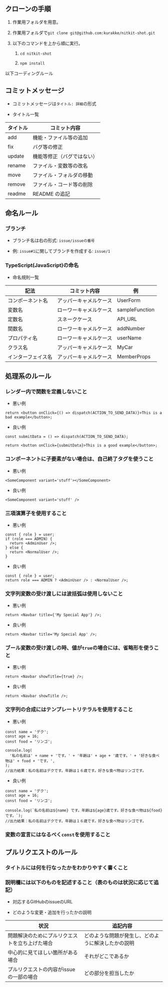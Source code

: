 ## クローンの手順

1. 作業用フォルダを用意。

1. 作業用フォルダで`git clone git@github.com:kurakke/nitkit-shot.git`

1. 以下のコマンドを上から順に実行。

   1. `cd nitkit-shot`

   1. `npm install`

以下コーディングルール

## コミットメッセージ

- コミットメッセージは`タイトル: 詳細`の形式

- タイトル一覧

| タイトル | コミット内容               |
| -------- | -------------------------- |
| add      | 機能・ファイル等の追加     |
| fix      | バグ等の修正               |
| update   | 機能等修正（バグではない） |
| rename   | ファイル・変数等の改名     |
| move     | ファイル・フォルダの移動   |
| remove   | ファイル・コード等の削除   |
| readme   | README の追記              |

## 命名ルール

### ブランチ

- ブランチ名は右の形式: `issue/issueの番号`

- 例: `issue#1`に関してブランチを作成する: `issue/1`

### TypeScript(JavaScript)の命名

- 命名規則一覧

| 記法               | コミット内容           | 例             |
| ------------------ | ---------------------- | -------------- |
| コンポーネント名   | アッパーキャメルケース | UserForm       |
| 変数名             | ローワーキャメルケース | sampleFunction |
| 定数名             | スネークケース         | API_URL        |
| 関数名             | ローワーキャメルケース | addNumber      |
| プロパティ名       | ローワーキャメルケース | userName       |
| クラス名           | アッパーキャメルケース | MyCar          |
| インターフェイス名 | アッパーキャメルケース | MemberProps    |

## 処理系のルール

### レンダー内で関数を定義しないこと

- 悪い例

```tsx
return <button onClick={() => dispatch(ACTION_TO_SEND_DATA)}>This is a bad example</button>;
```

- 良い例

```tsx
const submitData = () => dispatch(ACTION_TO_SEND_DATA);

return <button onClick={submitData}>This is a good example</button>;
```

### コンポーネントに子要素がない場合は、自己終了タグを使うこと

- 悪い例

```tsx
<SomeComponent variant='stuff'></SomeComponent>
```

- 良い例

```tsx
<SomeComponent variant='stuff' />
```

### 三項演算子を使用すること

- 悪い例

```tsx
const { role } = user;
if (role === ADMIN) {
  return <AdminUser />;
} else {
  return <NormalUser />;
}
```

- 良い例

```tsx
const { role } = user;
return role === ADMIN ? <AdminUser /> : <NormalUser />;
```

### 文字列変数の受け渡しには波括弧は使用しないこと

- 悪い例

```tsx
return <Navbar title={'My Special App'} />;
```

- 良い例

```tsx
return <Navbar title='My Special App' />;
```

### ブール変数の受け渡しの時、値が`true`の場合には、省略形を使うこと

- 悪い例

```tsx
return <Navbar showTitle={true} />;
```

- 良い例

```tsx
return <Navbar showTitle />;
```

### 文字列の合成にはテンプレートリテラルを使用すること

- 悪い例

```tsx
const name = 'デク';
const age = 16;
const food = 'リンゴ';

console.log(
  '私の名前は' + name + 'です。' + '年齢は' + age + '歳です。' + '好きな食べ物は' + food + 'です。',
);
//出力結果：私の名前はデクです。年齢は１６歳です。好きな食べ物はリンゴです。
```

- 良い例

```tsx
const name = 'デク';
const age = 16;
const food = 'リンゴ';

console.log(`私の名前は${name} です。年齢は${age}歳です。好きな食べ物は${food}です。`);
//出力結果：私の名前はデクです。年齢は１６歳です。好きな食べ物はリンゴです。
```

### 変数の宣言にはなるべく`const`を使用すること

## プルリクエストのルール

### タイトルには何を行なったかをわかりやすく書くこと

### 説明欄には以下のものを記述すること（表のものは状況に応じて追記）

- 対応するGitHubのissueのURL

- どのような変更・追加を行ったかの説明

| 状況                                           | 追記内容                                       |
| ---------------------------------------------- | -------------------------------------------------- |
| 問題解決のためにプルリクエストを立ち上げた場合 | どのような問題が発生し、どのように解決したかの説明 |
| 中心的に見てほしい箇所がある場合               | それがどこであるか                                 |
| プルリクエストの内容がissueの一部の場合        | どの部分を担当したか                               |
